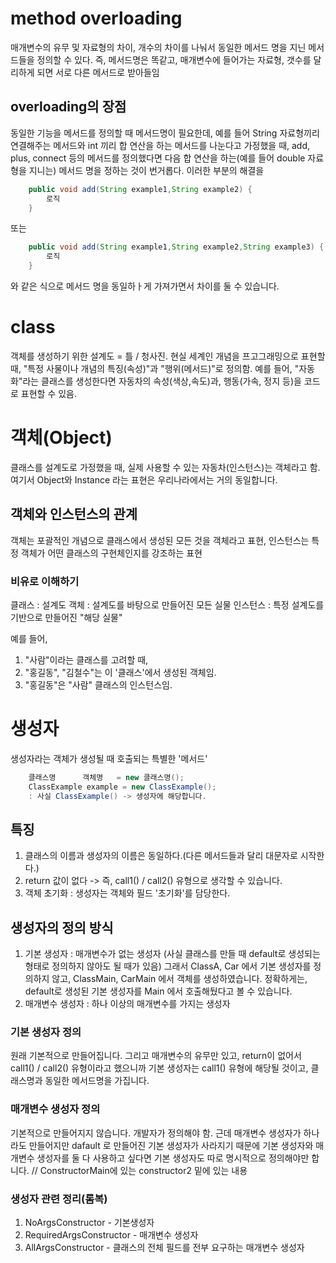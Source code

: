 # method overloading
매개변수의 유무 및 자료형의 차이, 개수의 차이를 나눠서 동일한
메서드 명을 지닌 메서드들을 정의할 수 있다.
즉, 메서드명은 똑같고, 매개변수에 들어가는 자료형, 갯수를 달리하게 되면
서로 다른 메서드로 받아들임

## overloading의 장점
동일한 기능을 메서드를 정의할 때 메서드명이 필요한데,
예를 들어 String 자료형끼리 연결해주는 메서드와
int 끼리 합 연산을 하는 메서드를 나눈다고 가정했을 때,
add, plus, connect 등의 메서드를 정의했다면
다음 합 연산을 하는(예를 들어 double 자료형을 지니는) 메서드 명을 정하는 것이
번거롭다. 이러한 부분의 해결을
```java
    public void add(String example1,String example2) {
        로직
    }

```
또는
```java
    public void add(String example1,String example2,String example3) {
        로직
    }

```
와 같은 식으로 메서드 명을 동일하ㅏ게 가져가면서 차이를 둘 수 있습니다.

# class
객체를 생성하기 위한 설계도 = 틀 / 청사진.
현실 세계인 개념을 프고그래밍으로 표현할 때,
"특정 사물이나 개념의 특징(속성)"과 "행위(메서드)"로 정의함.
예를 들어, "자동화"라는 클래스를 생성한다면 자동차의 속성(색상,속도)과,
행동(가속, 정지 등)을 코드로 표현할 수 있음.

# 객체(Object)
클래스를 설계도로 가정했을 때, 실제 사용할 수 있는 자동차(인스턴스)는 객체라고 함.
여기서 Object와 Instance 라는 표현은 우리나라에서는 거의 동일합니다.

## 객체와 인스턴스의 관계
객체는 포괄적인 개념으로 클래스에서 생성된 모든 것을 객체라고 표현,
인스턴스는 특정 객체가 어떤 클래스의 구현체인지를 강조하는 표현

### 비유로 이해하기
클래스 : 설계도
객체 : 설계도를 바탕으로 만들어진 모든 실물
인스턴스 : 특정 설계도를 기반으로 만들어진 "해당 실물"

예를 들어,
1. "사람"이라는 클래스를 고려할 때,
2. "홍길동", "김철수"는 이 '클래스'에서 생성된 객체임.
3. "홍길동"은 "사람" 클래스의 인스턴스임.

# 생성자
생성자라는 객체가 생성될 때 호출되는 특별한 '메서드'
```java
    클래스명      객체명   = new 클래스명();
    ClassExample example = new ClassExample();
    : 사실 ClassExample() -> 생성자에 해당합니다.

```

## 특징
1. 클래스의 이름과 생성자의 이름은 동일하다.(다른 메서드들과 달리 대문자로 시작한다.)
2. return 값이 없다 -> 즉, call1() / call2() 유형으로 생각할 수 있습니다.
3. 객체 초기화 : 생성자는 객체와 필드 '초기화'를 담당한다.

## 생성자의 정의 방식
1. 기본 생성자 : 매개변수가 없는 생성자
(사실 클래스를 만들 때 default로 생성되는 형태로 정의하지 않아도 될 때가 있음)
그래서 ClassA, Car 에서 기본 생성자를 정의하지 않고,
ClassMain, CarMain 에서 객체를 생성하였습니다. 정확하게는, default로 생성된
기본 생성자를 Main 에서 호출해뒀다고 볼 수 있습니다.
2. 매개변수 생성자 : 하나 이상의 매개변수를 가지는 생성자

### 기본 생성자 정의
원래 기본적으로 만들어집니다. 그리고 매개변수의 유무만 있고, 
return이 없어서 call1() / call2() 유형이라고 했으니까 
기본 생성자는 call1() 유형에 해당될 것이고, 클래스명과 동일한 메서드명을 가집니다.

### 매개변수 생성자 정의
기본적으로 만들어지지 않습니다. 개발자가 정의해야 함. 
근데 매개변수 생성자가 하나라도 만들어지만 dafault 로 만들어진 기본 생성자가 사라지기
때문에 기본 생성자와 매개변수 생성자를 둘 다 사용하고 싶다면
기본 생성자도 따로 명시적으로 정의해야만 합니다.
// ConstructorMain에 있는 constructor2 밑에 있는 내용

### 생성자 관련 정리(롬복)
1. NoArgsConstructor - 기본생성자
2. RequiredArgsConstructor - 매개변수 생성자
3. AllArgsConstructor - 클래스의 전체 필드를 전부 요구하는 매개변수 생성자